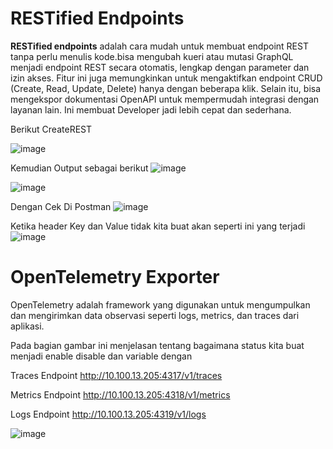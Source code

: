 # RESTified Endpoints
**RESTified endpoints** adalah cara mudah untuk membuat endpoint REST tanpa perlu menulis kode.bisa mengubah kueri atau mutasi GraphQL menjadi endpoint REST secara otomatis, lengkap dengan parameter dan izin akses. Fitur ini juga memungkinkan untuk mengaktifkan endpoint CRUD (Create, Read, Update, Delete) hanya dengan beberapa klik. Selain itu, bisa mengekspor dokumentasi OpenAPI untuk mempermudah integrasi dengan layanan lain. Ini membuat Developer jadi lebih cepat dan sederhana.

Berikut CreateREST

![image](https://github.com/user-attachments/assets/1c147a4c-be83-4e93-bfa9-90a11b79242e)

Kemudian Output sebagai berikut
![image](https://github.com/user-attachments/assets/1faa5533-1d30-4ca3-ad7f-dfe7ed433cb4)

![image](https://github.com/user-attachments/assets/d1bb8993-1087-489a-ad1b-f2c6a40a346b)

Dengan Cek Di Postman
![image](https://github.com/user-attachments/assets/b6a4fc87-c25d-44b1-b7a7-629ed5e764ce)

Ketika header Key dan Value tidak kita buat akan seperti ini yang terjadi
![image](https://github.com/user-attachments/assets/fe1608a2-7be2-4f57-930e-04e578ac8d66)

# OpenTelemetry Exporter

OpenTelemetry adalah framework yang digunakan untuk mengumpulkan dan mengirimkan data observasi seperti logs, metrics, dan traces dari aplikasi.

Pada bagian gambar ini menjelasan tentang bagaimana status kita buat menjadi enable disable dan variable dengan 

Traces Endpoint  http://10.100.13.205:4317/v1/traces

Metrics Endpoint http://10.100.13.205:4318/v1/metrics

Logs Endpoint http://10.100.13.205:4319/v1/logs

![image](https://github.com/user-attachments/assets/a751dbcb-d06b-4c45-a426-7641aa00114c)
